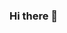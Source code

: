 ### Hi there 👋

<!--
**Jeanne-Bsb/Jeanne-Bsb** is a ✨ _special_ ✨ repository because its `README.md` (this file) appears on your GitHub profile.

Here are some ideas to get you started:

- 🔭 I’m currently working on ... life
- 🌱 I’m currently learning ... adulthood
- 👯 I’m looking to collaborate on ... eating
- 🤔 I’m looking for help with ... dishes
- 💬 Ask me about ... everythings you want except the meaning of life, I don't share my secrets easyly
- 📫 How to reach me: ... in lateral safety position under my board
- 😄 Pronouns: ... she/her
- ⚡ Fun fact: ... cuncumber is good for memory
-->
